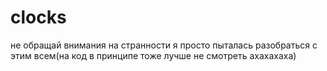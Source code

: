 # clocks
не обращай внимания на странности я просто пыталась разобраться с этим всем(на код в принципе тоже лучше не смотреть ахахахаха)
